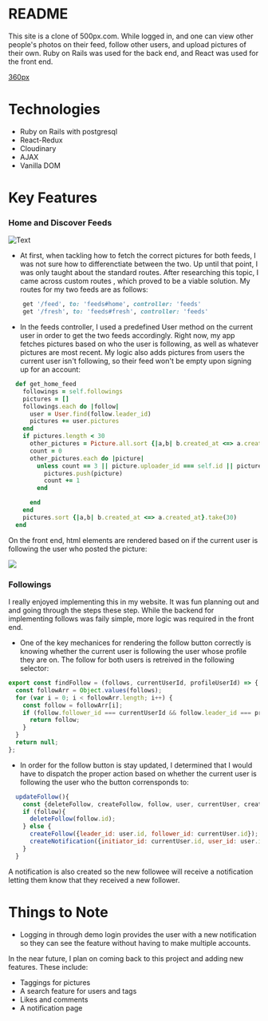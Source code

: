 # README

This site is a clone of 500px.com. While logged in, and one can view other people's photos on their feed, follow other users, and upload pictures of their own. Ruby on Rails was used for the back end, and React was used for the front end.

[360px](https://threesixtypixels.herokuapp.com/#/)

# Technologies

* Ruby on Rails with postgresql
* React-Redux
* Cloudinary
* AJAX
* Vanilla DOM 

# Key Features

### Home and Discover Feeds

![Text](https://s15.postimg.cc/3yhcnad3f/Screen_Shot_2018-07-06_at_11.47.53_AM.png)

* At first, when tackling how to fetch the correct pictures for both feeds, I was not sure how to differenctiate between the two. Up until that point, I was only taught about the standard routes. After researching this topic, I came across custom routes , which proved to be a viable solution. My routes for my two feeds are as follows:

```ruby
    get '/feed', to: 'feeds#home', controller: 'feeds'
    get '/fresh', to: 'feeds#fresh', controller: 'feeds'
```
* In the feeds controller, I used a predefined User method on the current user in order to get the two feeds accordingly. Right now, my app fetches pictures based on who the user is following, as well as whatever pictures are most recent. My logic also adds pictures from users the current user isn't following, so their feed won't be empty upon signing up for an account:

```ruby
  def get_home_feed
    followings = self.followings
    pictures = []
    followings.each do |follow|
      user = User.find(follow.leader_id)
      pictures += user.pictures
    end
    if pictures.length < 30
      other_pictures = Picture.all.sort {|a,b| b.created_at <=> a.created_at}
      count = 0
      other_pictures.each do |picture|
        unless count == 3 || picture.uploader_id === self.id || pictures.include?(picture)
          pictures.push(picture)
          count += 1
        end

      end
    end
    pictures.sort {|a,b| b.created_at <=> a.created_at}.take(30)
  end
```
On the front end, html elements are rendered based on if the current user is following the user who posted the picture:

![](https://res.cloudinary.com/dbm56y2y/image/upload/v1529098063/suggested.png)

### Followings
I really enjoyed implementing this in my website. It was fun planning out and and going through the steps these step. While the backend for implementing follows was faily simple, more logic was required in the front end.

* One of the key mechanices for rendering the follow button correctly is knowing whether the current user is following the user whose profile they are on. The follow for both users is retreived in the following selector:

```javascript
export const findFollow = (follows, currentUserId, profileUserId) => {
  const followArr = Object.values(follows);
  for (var i = 0; i < followArr.length; i++) {
    const follow = followArr[i];
    if (follow.follower_id === currentUserId && follow.leader_id === profileUserId) {
      return follow;
    }
  }
  return null;
};
```

* In order for the follow button is stay updated, I determined that I would have to dispatch the proper action based on whether the current user is following the user who the button corrensponds to:

```javascript
  updateFollow(){
    const {deleteFollow, createFollow, follow, user, currentUser, createNotification} = this.props;
    if (follow){
      deleteFollow(follow.id);
    } else {
      createFollow({leader_id: user.id, follower_id: currentUser.id});
      createNotification({initiator_id: currentUser.id, user_id: user.id});
    }
  }
```

   A notification is also created so the new followee will receive a notification letting them know that they received a new follower.

# Things to Note

* Logging in through demo login provides the user with a new notification so they can see the feature without having to make multiple accounts.

In the near future, I plan on coming back to this project and adding new features. These include:

* Taggings for pictures
* A search feature for users and tags
* Likes and comments
* A notification page
